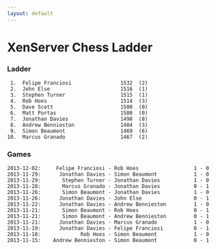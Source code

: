 ```yaml
---
layout: default
---
```

# XenServer Chess Ladder
### Ladder
     1.  Felipe Franciosi                1532  (2)
     2.  John Else                       1516  (1)
     3.  Stephen Turner                  1515  (1)
     4.  Rob Hoes                        1514  (3)
     5.  Dave Scott                      1500  (0)
     6.  Matt Portas                     1500  (0)
     7.  Jonathan Davies                 1498  (8)
     8.  Andrew Bennieston               1484  (3)
     9.  Simon Beaumont                  1469  (6)
    10.  Marcus Granado                  1467  (2)
### Games
    2013-12-02:     Felipe Franciosi - Rob Hoes                  1 - 0
    2013-11-29:      Jonathan Davies - Simon Beaumont            1 - 0
    2013-11-29:       Stephen Turner - Jonathan Davies           1 - 0
    2013-11-28:       Marcus Granado - Jonathan Davies           0 - 1
    2013-11-26:       Simon Beaumont - Jonathan Davies           1 - 0
    2013-11-26:      Jonathan Davies - John Else                 0 - 1
    2013-11-22:      Jonathan Davies - Andrew Bennieston         1 - 0
    2013-11-21:       Simon Beaumont - Rob Hoes                  0 - 1
    2013-11-21:       Simon Beaumont - Andrew Bennieston         0 - 1
    2013-11-21:      Jonathan Davies - Marcus Granado            1 - 0
    2013-11-19:      Jonathan Davies - Felipe Franciosi          0 - 1
    2013-11-18:             Rob Hoes - Simon Beaumont            1 - 0
    2013-11-15:    Andrew Bennieston - Simon Beaumont            0 - 1
